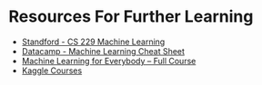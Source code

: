# Resources For Further Learning

- [Standford - CS 229 Machine Learning](https://stanford.edu/~shervine/teaching/cs-229/)
- [Datacamp - Machine Learning Cheat Sheet](https://s3.amazonaws.com/assets.datacamp.com/email/other/ML+Cheat+Sheet_2.pdf)
- [Machine Learning for Everybody – Full Course](https://www.youtube.com/watch?v=i_LwzRVP7bg)
- [Kaggle Courses](https://www.kaggle.com/learn)